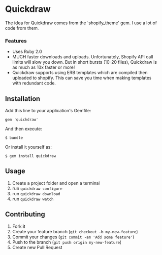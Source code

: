 # Quickdraw

The idea for Quickdraw comes from the 'shopify_theme' gem. I use a lot of code from them.

### Features

- Uses Ruby 2.0
- MUCH faster downloads and uploads. Unfortunately, Shopify API call limits will slow you down. But in short bursts (10-20 files), Quickdraw is as much as 10x faster or more!
- Quickdraw supports using ERB templates which are compiled then uploaded to shopify. This can save you time when making templates with redundant code.

## Installation

Add this line to your application's Gemfile:

    gem 'quickdraw'

And then execute:

    $ bundle

Or install it yourself as:

    $ gem install quickdraw

## Usage

1. Create a project folder and open a terminal
2. run ````quickdraw configure````
3. run ````quickdraw download````
4. run ````quickdraw watch````

## Contributing

1. Fork it
2. Create your feature branch (`git checkout -b my-new-feature`)
3. Commit your changes (`git commit -am 'Add some feature'`)
4. Push to the branch (`git push origin my-new-feature`)
5. Create new Pull Request
